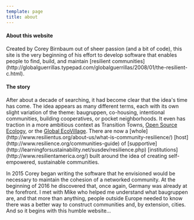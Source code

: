 ```yaml
---
template: page
title: about
---
```


<section class="section--center mdl-grid mdl-grid--no-spacing mdl-shadow--2dp">
	<h4>About this website</h4>
	<p>Created by Corey Birnbaum out of sheer passion (and a bit of code), this site is the very beginning of his effort to develop software that enables people to find, build, and maintain [resilient communities](http://globalguerrillas.typepad.com/globalguerrillas/2008/01/the-resilient-c.html).</p>
	<h4>The story</h4>
	<p>After about a decade of searching, it had become clear that the idea's time has come. The idea appears as many different terms, each with its own slight variation of the theme: baugruppen, co-housing, intentional communities, building cooperatives, or pocket neighborhoods. It even has traction in a more ambitious context as Transition Towns, <a href="http://opensourceecology.org/">Open Source Ecology</a>, or the <a href="http://gen.ecovillage.org/">Global EcoVillage</a>. There are now a [whole](http://www.resilientus.org/about-us/what-is-community-resilience/) [host](http://www.resilience.org/communities-guide) of [supportive](http://learningforsustainability.net/susdev/resilience.php) [institutions](http://www.resilientamerica.org/) built around the idea of creating self-empowered, sustainable communities.</p>
	<p>In 2015 Corey began writing the software that he envisioned would be necessary to maintain the cohesion of a networked community. At the beginning of 2016 he discovered that, once again, Germany was already at the forefront. I met with Mike who helped me understand what baugruppen are, and that more than anything, people outside Europe needed to know there was a better way to construct communities and, by extension, cities. And so it begins with this humble website...</p>
</section>